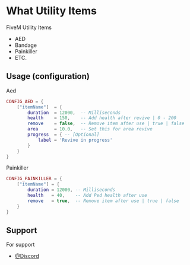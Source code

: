 
# What Utility Items

FiveM Utility Items
- AED 
- Bandage
- Painkiller
- ETC.


## Usage (configuration)

Aed

```lua
CONFIG_AED = {
    ["itemName"]  = {
        duration  = 12000,  -- Milliseconds 
        health    = 150,    -- Add health after revive | 0 - 200
        remove    = false,  -- Remove item after use | true | false
        area      = 10.0,   -- Set this for area revive
        progress  = { -- [Optional]
            label = 'Revive in progress'
        }
    }
}
```
    

Painkiller

```lua
CONFIG_PAINKILLER = {
    ["itemName"] = {
        duration = 12000, -- Milliseconds 
        health   = 40,    -- Add Ped health after use
        remove   = true,  -- Remove item after use | true | false
    }
}
```
    

## Support

For support
- [@Discord](http://discord.gg/HTpBuFXhUy)

